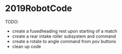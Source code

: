 # 2019RobotCode

TODO:
- create a fusedheading rest upon starting of a match
- create a rear intake roller subsystem and command
- create a rotate to angle command from pov buttons
- clean up code
